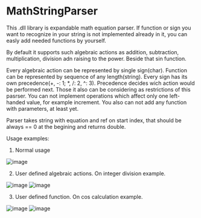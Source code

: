 # MathStringParser

This .dll library is expandable math equation parser. If function or sign you want to recognize in your string is not implemented already in it, you can easly add needed functions by yourself.

By default it supports such algebraic actions as addition, subtraction, multiplication, division adn raising to the power. Beside that sin function.

Every algebraic action can be represented by single sign(char). Function can be represented by sequence of any length(string). Every sign has its own precedence(+, -: 1; *, /: 2, ^: 3). Precedence decides wich action would be performed next. 
Those it also can be considering as restrictions of this pasrser. You can not implement operations which affect only one left-handed value, for example increment. You also can not add any function with parameters, at least yet.

Parser takes string with equation and ref on start index, that should be always == 0 at the begining and returns double. 

Usage examples:
1) Normal usage

![image](https://user-images.githubusercontent.com/49982100/159823237-f111c322-9c27-4fc6-a711-b6523ae574bb.png)

2) User defined algebraic actions. On integer division example.

![image](https://user-images.githubusercontent.com/49982100/159823301-4a333d7a-e7f2-4996-97a2-dd4bcdb11593.png)
![image](https://user-images.githubusercontent.com/49982100/159823418-8eee3557-e3a0-4fb9-ba92-2bae75efe89e.png)

3) User defined function. On cos calculation example.

![image](https://user-images.githubusercontent.com/49982100/159823474-2b02341b-361c-41e7-a7db-c24765c56455.png)
![image](https://user-images.githubusercontent.com/49982100/159823539-c604e311-658e-4190-8800-01a724ce0b7d.png)
